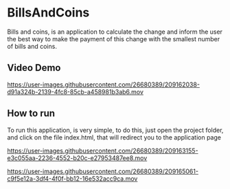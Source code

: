 # BillsAndCoins

Bills and coins, is an application to calculate the change and inform the user the best way to make the payment of this change with the smallest number of bills and coins.

## Video Demo

https://user-images.githubusercontent.com/26680389/209162038-d91a324b-2139-4fc8-85cb-a458981b3ab6.mov

## How to run

To run this application, is very simple, to do this, just open the project folder, and click on the file index.html, that will redirect you to the application page 



https://user-images.githubusercontent.com/26680389/209163155-e3c055aa-2236-4552-b20c-e27953487ee8.mov



https://user-images.githubusercontent.com/26680389/209165061-c9f5e12a-3df4-4f0f-bb12-16e532acc9ca.mov



